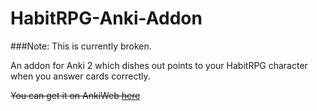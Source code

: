 HabitRPG-Anki-Addon
===================

###Note: This is currently broken.

An addon for Anki 2 which dishes out points to your HabitRPG character when you answer cards correctly.

~~You can get it on AnkiWeb [here](https://ankiweb.net/shared/info/4019670800)~~
